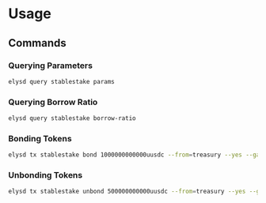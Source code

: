 <!--
order: 3
-->

# Usage

## Commands

### Querying Parameters

```bash
elysd query stablestake params
```

### Querying Borrow Ratio

```bash
elysd query stablestake borrow-ratio
```

### Bonding Tokens

```bash
elysd tx stablestake bond 1000000000000uusdc --from=treasury --yes --gas=1000000
```

### Unbonding Tokens

```bash
elysd tx stablestake unbond 500000000000uusdc --from=treasury --yes --gas=1000000
```

